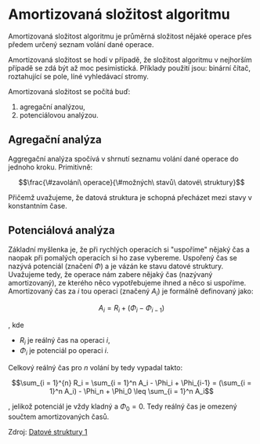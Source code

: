 [b/000004]: bibliography/000004.md

# Amortizovaná složitost algoritmu

Amortizovaná složitost algoritmu je průměrná složitost nějaké operace přes
předem určený seznam volání dané operace.

Amortizovaná složitost se hodí v případě, že složitost algoritmu v nejhorším
případě se zdá být až moc pesimistická. Příklady použití jsou: binární čítač,
roztahující se pole, líné vyhledávací stromy.

Amortizovaná složitost se počítá buď:

1. agregační analýzou,
2. potenciálovou analýzou.

## Agregační analýza

Aggregační analýza spočívá v shrnutí seznamu volání dané operace do jednoho
kroku. Primitivně:

$$\frac{\#zavolání\ operace}{\#možných\ stavů\ datové\ struktury}$$

Přičemž uvažujeme, že datová struktura je schopná přecházet mezi stavy v
konstantním čase.

## Potenciálová analýza

Základní myšlenka je, že při rychlých operacích si "uspoříme" nějaký čas a
naopak při pomalých operacích si ho zase vybereme. Uspořený čas se nazývá
potenciál (značení $\Phi$) a je vázán ke stavu datové struktury. Uvažujeme tedy,
že operace nám zabere nějaký čas (nazývaný amortizovaný), ze kterého něco
vypotřebujeme ihned a něco si uspoříme. Amortizovaný čas za $i$ tou operaci
(značený $A_i$) je formálně definovaný jako:

$$A_i = R_i + (\Phi_i - \Phi_{i-1})$$

, kde

- $R_i$ je reálný čas na operaci $i$,
- $\Phi_i$ je potenciál po operaci $i$.

Celkový reálný čas pro $n$ volání by tedy vypadal takto:

$$\sum_{i = 1}^{n} R_i = \sum_{i = 1}^n A_i - \Phi_i + \Phi_{i-1} = (\sum_{i = 1}^n A_i) - \Phi_n + \Phi_0 \leq \sum_{i = 1}^n A_i$$

, jelikož potenciál je vždy kladný a $\Phi_0 = 0$. Tedy reálný čas je omezený
součtem amortizovaných časů.


Zdroj: [Datové struktury 1][b/000004]
